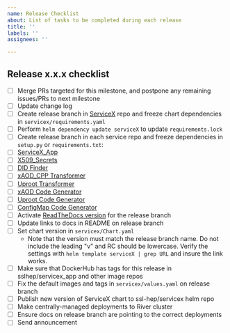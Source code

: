 ```yaml
---
name: Release Checklist
about: List of tasks to be completed during each release
title: ''
labels: ''
assignees: ''

---
```


## Release x.x.x checklist
* [ ]  Merge PRs targeted for this milestone, and postpone any remaining issues/PRs to next milestone
* [ ]  Update change log
* [ ]  Create release branch in [ServiceX](https://github.com/ssl-hep/ServiceX) repo and freeze chart dependencies in `servicex/requirements.yaml`
* [ ]  Perform `helm dependency update serviceX` to update `requirements.lock`
* [ ]  Create release branch in each service repo and freeze dependencies in `setup.py` or `requirements.txt`:
  * [ ] [ServiceX_App](https://github.com/ssl-hep/ServiceX_App)
  * [ ] [X509_Secrets](https://github.com/ssl-hep/X509_Secrets)
  * [ ] [DID Finder](https://github.com/ssl-hep/ServiceX-DID-finder)
  * [ ] [xAOD_CPP Transformer](https://github.com/ssl-hep/ServiceX_xAOD_CPP_transformer)
  * [ ] [Uproot Transformer](https://github.com/ssl-hep/ServiceX_Uproot_Transformer)
  * [ ] [xAOD Code Generator](https://github.com/ssl-hep/ServiceX_Code_Generator_FuncADL_xAOD)
  * [ ] [Uproot Code Generator](https://github.com/ssl-hep/ServiceX_Code_Generator_FuncADL_uproot)
  * [ ] [ConfigMap Code Generator](https://github.com/ssl-hep/ServiceX_Code_Generator_Config_File)
* [ ]  Activate [ReadTheDocs version](https://readthedocs.org/projects/servicex/versions/) for the release branch
* [ ]  Update links to docs in README on release branch
* [ ]  Set chart version in `servicex/Chart.yaml`
    - Note that the version must match the release branch name. Do not include the leading "v" and RC should be lowercase. 
      Verify the settings with `helm template serviceX | grep URL` and insure the link works.
* [ ]  Make sure that DockerHub has tags for this release in sslhep/servicex_app and other image repos
* [ ]  Fix the default images and tags in `servicex/values.yaml` on release branch
* [ ]  Publish new version of ServiceX chart to ssl-hep/servicex helm repo
* [ ]  Make centrally-managed deployments to River cluster
* [ ]  Ensure docs on release branch are pointing to the correct deployments
* [ ]  Send announcement
